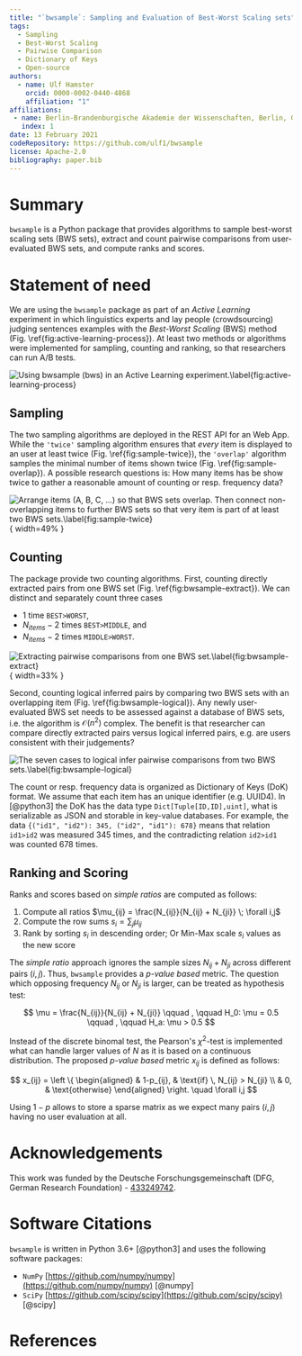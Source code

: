 ```yaml
---
title: "`bwsample`: Sampling and Evaluation of Best-Worst Scaling sets"
tags:
  - Sampling
  - Best-Worst Scaling
  - Pairwise Comparison
  - Dictionary of Keys
  - Open-source
authors:
  - name: Ulf Hamster
    orcid: 0000-0002-0440-4868
    affiliation: "1"
affiliations:
 - name: Berlin-Brandenburgische Akademie der Wissenschaften, Berlin, Germany
   index: 1
date: 13 February 2021
codeRepository: https://github.com/ulf1/bwsample
license: Apache-2.0
bibliography: paper.bib
---
```



# Summary
`bwsample` is a Python package that provides algorithms to sample best-worst scaling sets (BWS sets), extract and count pairwise comparisons from user-evaluated BWS sets, and compute ranks and scores.

# Statement of need
We are using the `bwsample` package as part of an *Active Learning* experiment in which linguistics experts and lay people (crowdsourcing) judging sentences examples with the *Best-Worst Scaling* (BWS) method (Fig. \ref{fig:active-learning-process}).
At least two methods or algorithms were implemented for sampling, counting and ranking, so that researchers can run A/B tests.

![Using `bwsample` (`bws`) in an Active Learning experiment.\label{fig:active-learning-process}](https://raw.githubusercontent.com/ulf1/bwsample/master/docs/bwsample-process.png)


## Sampling
The two sampling algorithms are deployed in the REST API for an Web App. 
While the `'twice'` sampling algorithm ensures that *every* item is displayed to an user at least twice (Fig. \ref{fig:sample-twice}), the `'overlap'` algorithm samples the minimal number of items shown twice (Fig. \ref{fig:sample-overlap}).
A possible research questions is: How many items has be show twice to gather a reasonable amount of counting or resp. frequency data?

![Arrange items (A, B, C, ...) so that BWS sets overlap. Then connect non-overlapping items to further BWS sets so that very item is part of at least two BWS sets.\label{fig:sample-twice}](https://raw.githubusercontent.com/ulf1/bwsample/master/docs/bwsample-twice.png){ width=49% }



## Counting
The package provide two counting algorithms. First, counting directly extracted pairs from one BWS set (Fig. \ref{fig:bwsample-extract}). We can distinct and separately count three cases

- 1 time `BEST>WORST`,
- $N_{items} - 2$ times `BEST>MIDDLE`, and
- $N_{items} - 2$ times `MIDDLE>WORST`.

![Extracting pairwise comparisons from one BWS set.\label{fig:bwsample-extract}](https://raw.githubusercontent.com/ulf1/bwsample/master/docs/bwsample-extract.png){ width=33% }

Second, counting logical inferred pairs by comparing two BWS sets with an overlapping item (Fig. \ref{fig:bwsample-logical}). 
Any newly user-evaluated BWS set needs to be assessed against a database of BWS sets, i.e. the algorithm is $\mathcal{O}(n^2)$ complex.
The benefit is that researcher can compare directly extracted pairs versus logical inferred pairs, e.g. are users consistent with their judgements? 

![The seven cases to logical infer pairwise comparisons from two BWS sets.\label{fig:bwsample-logical}](https://raw.githubusercontent.com/ulf1/bwsample/master/docs/bwsample-logical.png)

The count or resp. frequency data is organized as Dictionary of Keys (DoK) format.
We assume that each item has an unique identifier (e.g. UUID4).
In [@python3] the DoK has the data type `Dict[Tuple[ID,ID],uint]`, 
what is serializable as JSON and storable in key-value databases.
For example, the data `{("id1", "id2"): 345, ("id2", "id1"): 678}` means that relation `id1>id2` was measured 345 times, and the contradicting relation `id2>id1` was counted 678 times.

## Ranking and Scoring
Ranks and scores based on *simple ratios* are computed as follows:

1. Compute all ratios $\mu_{ij} = \frac{N_{ij}}{N_{ij} + N_{ji}} \; \forall i,j$
2. Compute the row sums $s_i = \sum_j \mu_{ij}$
3. Rank by sorting $s_i$ in descending order; Or Min-Max scale $s_i$ values as the new score

The *simple ratio* approach ignores the sample sizes $N_{ij} + N_{ji}$
across different pairs $(i,j)$.
Thus, `bwsample` provides a *p-value based* metric.
The question which opposing frequency $N_{ij}$ or $N_{ji}$ is larger,
can be treated as hypothesis test:

$$
\mu = \frac{N_{ij}}{N_{ij} + N_{ji}}
\qquad , \qquad
H_0: \mu = 0.5
\qquad , \qquad
H_a: \mu > 0.5
$$

Instead of the discrete binomal test, the Pearson's $\chi^2$-test is implemented what can handle larger values of $N$ as it is based on a continuous distribution.
The proposed *p-value based* metric $x_{ij}$ is defined as follows:

$$
x_{ij} = 
\left \{
\begin{aligned}
& 1-p_{ij}, & \text{if} \, N_{ij} > N_{ji} \\
& 0, & \text{otherwise}
\end{aligned} 
\right.
\quad
\forall i,j
$$

Using $1-p$ allows to store a sparse matrix as we expect many pairs $(i,j)$ having no user evaluation at all.


# Acknowledgements
This work was funded by the Deutsche Forschungsgemeinschaft (DFG, German Research Foundation) - [433249742](https://gepris.dfg.de/gepris/projekt/433249742).

# Software Citations
`bwsample` is written in Python 3.6+ [@python3] and uses the following software packages:

- `NumPy` [https://github.com/numpy/numpy](https://github.com/numpy/numpy) [@numpy]
- `SciPy` [https://github.com/scipy/scipy](https://github.com/scipy/scipy) [@scipy]

# References

